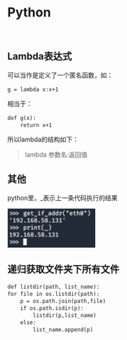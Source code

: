 # Python

<br>


## Lambda表达式 ##

可以当作是定义了一个匿名函数，如：

	g = lambda x:x+1

相当于：

	def g(x):
	    return x+1

所以lambda的结构如下：

>lambda 参数名:返回值




## 其他 ##

python里，_表示上一条代码执行的结果

![](./python/1.png)




## 递归获取文件夹下所有文件 ##
    def listdir(path, list_name):
	for file in os.listdir(path):
		p = os.path.join(path,file)
		if os.path.isdir(p):
			listdir(p,list_name)
		else:
			list_name.append(p)

